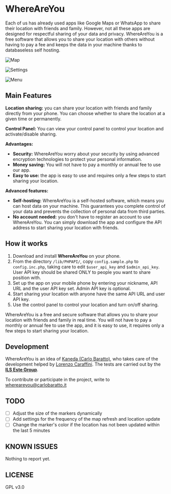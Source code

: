 # WhereAreYou
Each of us has already used apps like Google Maps or WhatsApp to share their location with friends and family. However, not all these apps are designed for respectful sharing of your data and privacy.
WhereAreYou is a free software that allows you to share your location with others without having to pay a fee and keeps the data in your machine thanks to databaseless self hosting.

![Map](https://blog.carlobaratto.it/wp-content/uploads/2024/12/Schermata-del-2024-12-05-09-30-25.png)

![Settings](https://blog.carlobaratto.it/wp-content/uploads/2024/12/Screenshot_20241229_230914-461x1024.png)

![Menu](https://blog.carlobaratto.it/wp-content/uploads/2024/12/Schermata-del-2024-12-29-23-08-08.png)

## Main Features
**Location sharing:**
you can share your location with friends and family directly from your phone. You can choose whether to share the location at a given time or permanently.

**Control Panel:**
You can view your control panel to control your location and activate/disable sharing.

**Advantages:**
- **Security:** WhereAreYou worry about your security by using advanced encryption technologies to protect your personal information.
- **Money saving:** You will not have to pay a monthly or annual fee to use our app.
- **Easy to use:** the app is easy to use and requires only a few steps to start sharing your location.

**Advanced features:**

- **Self-hosting:**
WhereAreYou is a self-hosted software, which means you can host data on your machine. This guarantees you complete control of your data and prevents the collection of personal data from third parties.
- **No account needed:**
you don't have to register an account to use WhereAreYou. You can simply download the app and configure the API address to start sharing your location with friends.

## How it works
1. Download and install **WhereAreYou** on your phone.
2. From the directory `/lib/PHPAPI/`, copy `config.sample.php` to `config.inc.php`, taking care to edit `$user_api_key` and `$admin_api_key`. User API key should be shared ONLY to people you want to share position with.
3. Set up the app on your mobile phone by entering your nickname, API URL and the user API key set. Admin API key is optional.
4. Start sharing your location with anyone have the same API URL and user API key.
5. Use the control panel to control your location and turn on/off sharing.

WhereAreYou is a free and secure software that allows you to share your location with friends and family in real time. You will not have to pay a monthly or annual fee to use the app, and it is easy to use, it requires only a few steps to start sharing your location.

## Development

WhereAreYou is an idea of [Kaneda (Carlo Baratto)](https://github.com/carlobaratto/), who takes care of the development helped by [Lorenzo Caraffini](https://github.com/LorenzoCaraffini).
The tests are carried out by the **[ILS Este Group](https://este.linux.it/)**.

To contribute or participate in the project, write to whereareyou@carlobaratto.it


## TODO
- [ ] Adjust the size of the markers dynamically
- [ ] Add settings for the frequency of the map refresh and location update
- [ ] Change the marker's color if the location has not been updated within the last 5 minutes

## KNOWN ISSUES
Nothing to report yet.

## LICENSE
GPL v3.0